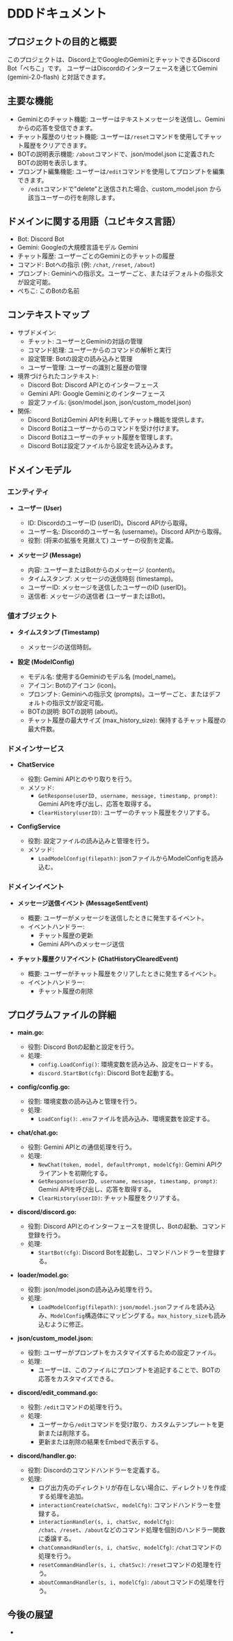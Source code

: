 # DDDドキュメント

## プロジェクトの目的と概要

このプロジェクトは、Discord上でGoogleのGeminiとチャットできるDiscord Bot「ぺちこ」です。
ユーザーはDiscordのインターフェースを通じてGemini (gemini-2.0-flash) と対話できます。

## 主要な機能

- Geminiとのチャット機能: ユーザーはテキストメッセージを送信し、Geminiからの応答を受信できます。
- チャット履歴のリセット機能: ユーザーは`/reset`コマンドを使用してチャット履歴をクリアできます。
- BOTの説明表示機能: `/about`コマンドで、json/model.json に定義されたBOTの説明を表示します。
- プロンプト編集機能: ユーザーは`/edit`コマンドを使用してプロンプトを編集できます。
  - `/edit`コマンドで"delete"と送信された場合、custom_model.json から該当ユーザーの行を削除します。

## ドメインに関する用語（ユビキタス言語）

- Bot: Discord Bot
- Gemini: Googleの大規模言語モデル Gemini
- チャット履歴: ユーザーごとのGeminiとのチャットの履歴
- コマンド: Botへの指示 (例: `/chat`, `/reset`, `/about`)
- プロンプト: Geminiへの指示文。ユーザーごと、またはデフォルトの指示文が設定可能。
- ぺちこ: このBotの名前

## コンテキストマップ

- サブドメイン:
  - チャット: ユーザーとGeminiの対話の管理
  - コマンド処理: ユーザーからのコマンドの解析と実行
  - 設定管理: Botの設定の読み込みと管理
  - ユーザー管理: ユーザーの識別と履歴の管理
- 境界づけられたコンテキスト:
  - Discord Bot: Discord APIとのインターフェース
  - Gemini API: Google Geminiとのインターフェース
  - 設定ファイル: (json/model.json, json/custom_model.json)
- 関係:
  - Discord BotはGemini APIを利用してチャット機能を提供します。
  - Discord Botはユーザーからのコマンドを受け付けます。
  - Discord Botはユーザーのチャット履歴を管理します。
  - Discord Botは設定ファイルから設定を読み込みます。

## ドメインモデル

### エンティティ

- **ユーザー (User)**
  - ID: DiscordのユーザーID (userID)。Discord APIから取得。
  - ユーザー名: Discordのユーザー名 (username)。Discord APIから取得。
  - 役割: (将来の拡張を見据えて) ユーザーの役割を定義。

- **メッセージ (Message)**
  - 内容: ユーザーまたはBotからのメッセージ (content)。
  - タイムスタンプ: メッセージの送信時刻 (timestamp)。
  - ユーザーID: メッセージを送信したユーザーのID (userID)。
  - 送信者: メッセージの送信者 (ユーザーまたはBot)。

### 値オブジェクト

- **タイムスタンプ (Timestamp)**
  - メッセージの送信時刻。

- **設定 (ModelConfig)**
  - モデル名: 使用するGeminiのモデル名 (model_name)。
  - アイコン: Botのアイコン (icon)。
  - プロンプト: Geminiへの指示文 (prompts)。ユーザーごと、またはデフォルトの指示文が設定可能。
  - BOTの説明: BOTの説明 (about)。
  - チャット履歴の最大サイズ (max_history_size): 保持するチャット履歴の最大件数。

### ドメインサービス

- **ChatService**
  - 役割: Gemini APIとのやり取りを行う。
  - メソッド:
    - `GetResponse(userID, username, message, timestamp, prompt)`: Gemini APIを呼び出し、応答を取得する。
    - `ClearHistory(userID)`: ユーザーのチャット履歴をクリアする。

- **ConfigService**
  - 役割: 設定ファイルの読み込みと管理を行う。
  - メソッド:
    - `LoadModelConfig(filepath)`: jsonファイルからModelConfigを読み込む。

### ドメインイベント

- **メッセージ送信イベント (MessageSentEvent)**
  - 概要: ユーザーがメッセージを送信したときに発生するイベント。
  - イベントハンドラー:
    - チャット履歴の更新
    - Gemini APIへのメッセージ送信

- **チャット履歴クリアイベント (ChatHistoryClearedEvent)**
  - 概要: ユーザーがチャット履歴をクリアしたときに発生するイベント。
  - イベントハンドラー:
    - チャット履歴の削除

## プログラムファイルの詳細

- **main.go:**
  - 役割: Discord Botの起動と設定を行う。
  - 処理:
    - `config.LoadConfig()`: 環境変数を読み込み、設定をロードする。
    - `discord.StartBot(cfg)`: Discord Botを起動する。

- **config/config.go:**
  - 役割: 環境変数の読み込みと管理を行う。
  - 処理:
    - `LoadConfig()`: `.env`ファイルを読み込み、環境変数を設定する。

- **chat/chat.go:**
  - 役割: Gemini APIとの通信処理を行う。
  - 処理:
    - `NewChat(token, model, defaultPrompt, modelCfg)`: Gemini APIクライアントを初期化する。
    - `GetResponse(userID, username, message, timestamp, prompt)`: Gemini APIを呼び出し、応答を取得する。
    - `ClearHistory(userID)`: チャット履歴をクリアする。

- **discord/discord.go:**
  - 役割: Discord APIとのインターフェースを提供し、Botの起動、コマンド登録を行う。
  - 処理:
    - `StartBot(cfg)`: Discord Botを起動し、コマンドハンドラーを登録する。

- **loader/model.go:**
  - 役割: json/model.jsonの読み込み処理を行う。
  - 処理:
    - `LoadModelConfig(filepath)`: `json/model.json`ファイルを読み込み、`ModelConfig`構造体にマッピングする。`max_history_size`も読み込むように修正。

- **json/custom_model.json:**
  - 役割: ユーザーがプロンプトをカスタマイズするための設定ファイル。
  - 処理:
    - ユーザーは、このファイルにプロンプトを追記することで、BOTの応答をカスタマイズできる。

- **discord/edit_command.go:**
  - 役割: `/edit`コマンドの処理を行う。
  - 処理:
    - ユーザーから`/edit`コマンドを受け取り、カスタムテンプレートを更新または削除する。
    - 更新または削除の結果をEmbedで表示する。

- **discord/handler.go:**
  - 役割: Discordのコマンドハンドラーを定義する。
  - 処理:
    - ログ出力先のディレクトリが存在しない場合に、ディレクトリを作成する処理を追加。
    - `interactionCreate(chatSvc, modelCfg)`: コマンドハンドラーを登録する。
    - `interactionHandler(s, i, chatSvc, modelCfg)`: `/chat`、`/reset`、`/about`などのコマンド処理を個別のハンドラー関数に委譲する。
    - `chatCommandHandler(s, i, chatSvc, modelCfg)`: `/chat`コマンドの処理を行う。
    - `resetCommandHandler(s, i, chatSvc)`: `/reset`コマンドの処理を行う。
    - `aboutCommandHandler(s, i, modelCfg)`: `/about`コマンドの処理を行う。

## 今後の展望
-
